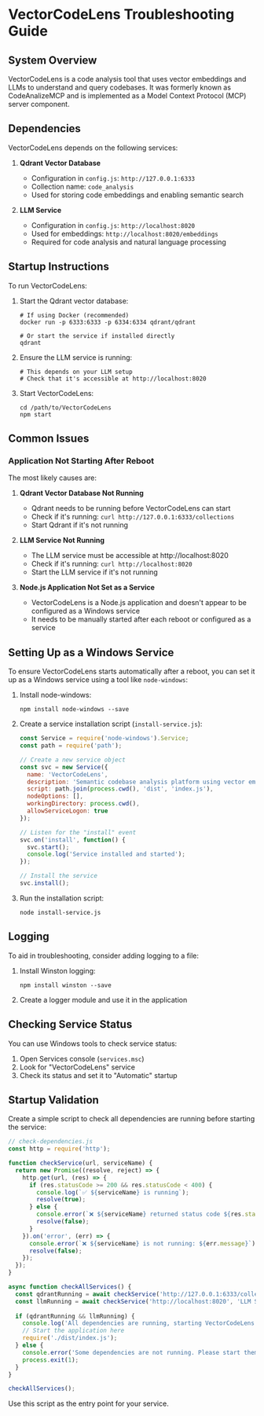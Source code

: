 # VectorCodeLens Troubleshooting Guide

## System Overview
VectorCodeLens is a code analysis tool that uses vector embeddings and LLMs to understand and query codebases. It was formerly known as CodeAnalizeMCP and is implemented as a Model Context Protocol (MCP) server component.

## Dependencies
VectorCodeLens depends on the following services:

1. **Qdrant Vector Database**
   - Configuration in `config.js`: `http://127.0.0.1:6333`
   - Collection name: `code_analysis`
   - Used for storing code embeddings and enabling semantic search

2. **LLM Service**
   - Configuration in `config.js`: `http://localhost:8020`
   - Used for embeddings: `http://localhost:8020/embeddings`
   - Required for code analysis and natural language processing

## Startup Instructions
To run VectorCodeLens:

1. Start the Qdrant vector database:
   ```
   # If using Docker (recommended)
   docker run -p 6333:6333 -p 6334:6334 qdrant/qdrant
   
   # Or start the service if installed directly
   qdrant
   ```

2. Ensure the LLM service is running:
   ```
   # This depends on your LLM setup
   # Check that it's accessible at http://localhost:8020
   ```

3. Start VectorCodeLens:
   ```
   cd /path/to/VectorCodeLens
   npm start
   ```

## Common Issues

### Application Not Starting After Reboot
The most likely causes are:

1. **Qdrant Vector Database Not Running**
   - Qdrant needs to be running before VectorCodeLens can start
   - Check if it's running: `curl http://127.0.0.1:6333/collections`
   - Start Qdrant if it's not running

2. **LLM Service Not Running**
   - The LLM service must be accessible at http://localhost:8020
   - Check if it's running: `curl http://localhost:8020`
   - Start the LLM service if it's not running

3. **Node.js Application Not Set as a Service**
   - VectorCodeLens is a Node.js application and doesn't appear to be configured as a Windows service
   - It needs to be manually started after each reboot or configured as a service

## Setting Up as a Windows Service

To ensure VectorCodeLens starts automatically after a reboot, you can set it up as a Windows service using a tool like `node-windows`:

1. Install node-windows:
   ```
   npm install node-windows --save
   ```

2. Create a service installation script (`install-service.js`):
   ```javascript
   const Service = require('node-windows').Service;
   const path = require('path');

   // Create a new service object
   const svc = new Service({
     name: 'VectorCodeLens',
     description: 'Semantic codebase analysis platform using vector embeddings and LLMs',
     script: path.join(process.cwd(), 'dist', 'index.js'),
     nodeOptions: [],
     workingDirectory: process.cwd(),
     allowServiceLogon: true
   });

   // Listen for the "install" event
   svc.on('install', function() {
     svc.start();
     console.log('Service installed and started');
   });

   // Install the service
   svc.install();
   ```

3. Run the installation script:
   ```
   node install-service.js
   ```

## Logging
To aid in troubleshooting, consider adding logging to a file:

1. Install Winston logging:
   ```
   npm install winston --save
   ```

2. Create a logger module and use it in the application

## Checking Service Status
You can use Windows tools to check service status:

1. Open Services console (`services.msc`)
2. Look for "VectorCodeLens" service
3. Check its status and set it to "Automatic" startup

## Startup Validation
Create a simple script to check all dependencies are running before starting the service:

```javascript
// check-dependencies.js
const http = require('http');

function checkService(url, serviceName) {
  return new Promise((resolve, reject) => {
    http.get(url, (res) => {
      if (res.statusCode >= 200 && res.statusCode < 400) {
        console.log(`✅ ${serviceName} is running`);
        resolve(true);
      } else {
        console.error(`❌ ${serviceName} returned status code ${res.statusCode}`);
        resolve(false);
      }
    }).on('error', (err) => {
      console.error(`❌ ${serviceName} is not running: ${err.message}`);
      resolve(false);
    });
  });
}

async function checkAllServices() {
  const qdrantRunning = await checkService('http://127.0.0.1:6333/collections', 'Qdrant Vector DB');
  const llmRunning = await checkService('http://localhost:8020', 'LLM Service');
  
  if (qdrantRunning && llmRunning) {
    console.log('All dependencies are running, starting VectorCodeLens...');
    // Start the application here
    require('./dist/index.js');
  } else {
    console.error('Some dependencies are not running. Please start them before running VectorCodeLens.');
    process.exit(1);
  }
}

checkAllServices();
```

Use this script as the entry point for your service.
